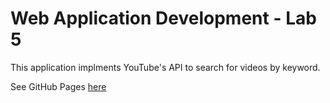 <h1>Web Application Development - Lab 5</h1>
<p>This application implments YouTube's API to search for videos by keyword.</p>
<p>See GitHub Pages <a href="https://gerardoasilva.github.io/web-lab5/">here</a></p>

